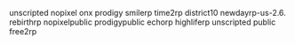 unscripted
nopixel
onx
prodigy
smilerp
time2rp
district10
newdayrp-us-2.6.
rebirthrp
nopixelpublic
prodigypublic
echorp
highliferp
unscripted public
free2rp
